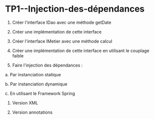 # TP1--Injection-des-dépendances
1. Créer l'interface IDao avec une méthode getDate


2. Créer une implémentation de cette interface 


3. Créer l'interface IMetier avec une méthode calcul


4. Créer une implémentation de cette interface en utilisant le couplage faible


5. Faire l'injection des dépendances :


a. Par instanciation statique
  
  
b. Par instanciation dynamique
  
  
c. En utilisant le Framework Spring
       
       
   1. Version XML
       
       
   2. Version annotations
